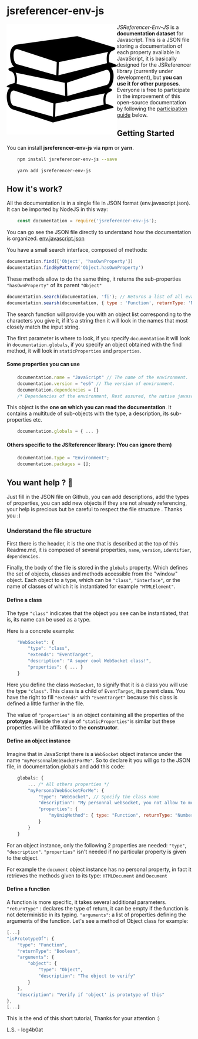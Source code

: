 # jsreferencer-env-js
<img alt="Book illustration" src="./books-stack-of-three.svg" align="left"/>

*JSReferencer-Env-JS* is a **documentation dataset** for Javascript.
This is a JSON file storing a documentation of each property available in JavaScript, it is basically designed for the JSReferencer library (currently under development), but **you can use it for other purposes**.
Everyone is free to participate in the improvement of this open-source documentation by following the [participation guide](#you-want-help--frog) below.

## Getting Started

You can install **jsreferencer-env-js** via **npm** or **yarn**.
```bash
    npm install jsreferencer-env-js --save
```
```bash
    yarn add jsreferencer-env-js
```
## How it's work?
All the documentation is in a single file in JSON format (env.javascript.json).
It can be imported by NodeJS in this way:
```JavaScript
    const documentation = require('jsreferencer-env-js');
```
You can go see the JSON file directly to understand how the documentation is organized.
[env.javascript.json](https://github.com/log4b0at/jsreferencer-env-js/blob/master/env.javascript.json)

You have a small search interface, composed of methods:
```JavaScript
documentation.find(['Object', 'hasOwnProperty'])
documentation.findByPattern('Object.hasOwnProperty')
```
These methods allow to do the same thing, it returns the sub-properties `"hasOwnProperty"` of its parent `"Object"`
```JavaScript
documentation.search(documentation, 'fi'); // Returns a list of all evaluable properties in the documentation.globals having "fi" in their name.
documentation.searsh(documentation, { type : 'Function', returnType: 'Number' }); // Return a list of all functions in documentation.globals
```
The search function will provide you with an object list corresponding to the characters you give it, if it's a string then it will look in the names that most closely match the input string.

The first parameter is where to look, if you specify `documentation` it will look in `documentation.globals`, if you specify an object obtained with the find method, it will look in `staticProperties` and `properties`.

#### Some properties you can use

```JavaScript
    documentation.name = "JavaScript" // The name of the environment.
    documentation.version = "es6" // The version of environment.
    documentation.dependencies = []
    /* Dependencies of the environment, Rest assured, the native javascript environment has no dependencies. */
```
This object is the **one on which you can read the documentation**. It contains a multitude of sub-objects with the type, a description, its sub-properties etc.
```JavaScript
    documentation.globals = { ... }
```
#### Others specific to the JSReferencer library: (You can ignore them)
```JavaScript
    documentation.type = "Environment";
    documentation.packages = [];
```
## You want help ? :frog:

Just fill in the JSON file on Github, you can add descriptions, add the types of properties, you can add new objects if they are not already referencing, your help is precious but be careful to respect the file structure . Thanks you :)
### Understand the file structure
First there is the header, it is the one that is described at the top of this Readme.md, it is composed of several properties, `name`, `version`, `identifier`, `dependencies`.

Finally, the body of the file is stored in the `globals` property. Which defines the set of objects, classes and methods accessible from the "window" object.
Each object to a type, which can be `"class"`, `"interface"`, or the name of classes of which it is instantiated for example `"HTMLElement"`.

#### Define a class

The type `"class"` indicates that the object you see can be instantiated, that is, its name can be used as a type.

Here is a concrete example:
```JavaScript
    "WebSocket": {
    	"type": "class",
    	"extends": "EventTarget",
    	"description": "A super cool WebSocket class!",
    	"properties": { ... }
    }
```
    
Here you define the class `WebSocket`, to signify that it is a class you will use the type `"class"`.
This class is a child of `EventTarget`, its parent class.
You have the right to fill `"extends"` with `"EventTarget"` because this class is defined a little further in the file.

The value of `"properties"` is an object containing all the properties of the **prototype**. Beside the value of `"staticProperties"`is similar but these properties will be affiliated to the **constructor**.
#### Define an object instance

Imagine that in JavaScript there is a `WebSocket` object instance under the name `"myPersonnalWebSocketForMe"`. So to declare it you will go to the JSON file, in documentation.globals and add this code:
```JavaScript
    globals: {
	    ... /* All others properties */
	    "myPersonalWebSocketForMe": {
		    "type": "WebSocket", // Specify the class name
		    "description": "My personnal websocket, you not allow to modify.",
		    "properties": {
			    "myUniqMethod": { type: "Function", returnType: "Number", ...  }
		    }
	    }
    }
```
For an object instance, only the following 2 properties are needed: `"type"`, `"description"`.
`"properties"` isn't needed if no particular property is given to the object.

For example the `document` object instance has no personal property, in fact it retrieves the methods given to its type: `HTMLDocument` and `Document`

#### Define a function
A function is more specific, it takes several additional parameters.
`"returnType"` : declares the type of return, it can be empty if the function is not deterministic in its typing.
`"arguments"`: a list of properties defining the arguments of the function.
Let's see a method of Object class for example:
```JavaScript
[...]
"isPrototypeOf": {
	"type": "Function",
	"returnType": "Boolean",
	"arguments": {
		"object": {
			"type": "Object",
			"description": "The object to verify"
		}
	},
	"description": "Verify if 'object' is prototype of this"
},
[...]
```
This is the end of this short tutorial, 
Thanks for your attention :)

L.S. - log4b0at
